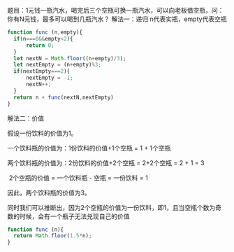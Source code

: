 题目：1元钱一瓶汽水，喝完后三个空瓶可换一瓶汽水，可以向老板借空瓶，问：你有N元钱，最多可以喝到几瓶汽水？
解法一：递归
n代表实瓶，empty代表空瓶

```javascript
function func (n,empty){
  if(n===0&&empty<2){
      return 0;
  }
  let nextN = Math.floor((n+empty)/3);
  let nextEmpty = (n+empty)%3;
  if(nextEmpty===2){
      nextEmpty = -1;
      nextN++;
  }
  return n + func(nextN,nextEmpty)
}
```

解法二：价值

假设一份饮料的价值为1。

一个饮料瓶的价值为：1份饮料的价值+1个空瓶 = 1 + 1个空瓶

两个饮料瓶的价值为：2份饮料的价值+2个空瓶 = 2+2个空瓶 = 2 + 1 = 3

​									2个空瓶的价值 = 一个饮料瓶 - 空瓶 = 一份饮料 = 1

因此，两个饮料瓶的价值为3。

同时我们可以推断出，因为2个空瓶的价值为一份饮料，即1，且当空瓶个数为奇数的时候，会有一个瓶子无法兑现自己的价值

```javascript
function func (n){
  return Math.floor(1.5*n);
}
```

